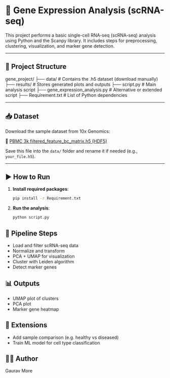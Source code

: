 # 🧬 Gene Expression Analysis (scRNA-seq)

This project performs a basic single-cell RNA-seq (scRNA-seq) analysis using Python and the Scanpy library. It includes steps for preprocessing, clustering, visualization, and marker gene detection.

---

## 📁 Project Structure

gene_project/
├── data/ # Contains the .h5 dataset (download manually)
├── results/ # Stores generated plots and outputs
├── script.py # Main analysis script
├── gene_expression_analysis.py # Alternative or extended script
├── Requirement.txt # List of Python dependencies


---

## 📥 Dataset

Download the sample dataset from 10x Genomics:

📎 [PBMC 3k filtered_feature_bc_matrix.h5 (HDF5)](https://cf.10xgenomics.com/samples/cell-exp/3.0.0/pbmc_3k/pbmc_3k_filtered_feature_bc_matrix.h5)

Save this file into the `data/` folder and rename it if needed (e.g., `your_file.h5`).

---

## ▶️ How to Run

1. **Install required packages**:
   ```bash
   pip install -r Requirement.txt

2. **Run the analysis**:
    ```bash
   python script.py


## 🔬 Pipeline Steps
- Load and filter scRNA-seq data
- Normalize and transform
- PCA + UMAP for visualization
- Cluster with Leiden algorithm
- Detect marker genes

## 📊 Outputs
- UMAP plot of clusters
- PCA plot
- Marker gene heatmap

## 🧠 Extensions
- Add sample comparison (e.g. healthy vs diseased)
- Train ML model for cell type classification

## 👨‍💻 Author
Gaurav More
